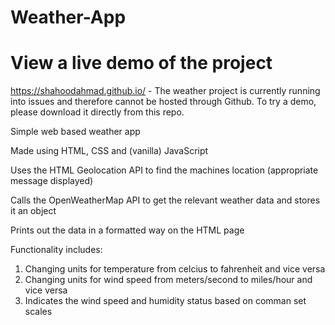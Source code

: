 # Weather-App

# View a live demo of the project
https://shahoodahmad.github.io/ - The weather project is currently running into issues and therefore cannot be hosted through Github. To try a demo, please download it directly from this repo.

Simple web based weather app 

Made using HTML, CSS and (vanilla) JavaScript

Uses the HTML Geolocation API to find the machines location (appropriate message displayed) 

Calls the OpenWeatherMap API to get the relevant weather data and stores it an object

Prints out the data in a formatted way on the HTML page

Functionality includes:
1. Changing units for temperature from celcius to fahrenheit and vice versa 
2. Changing units for wind speed from meters/second to miles/hour and vice versa 
3. Indicates the wind speed and humidity status based on comman set scales 


